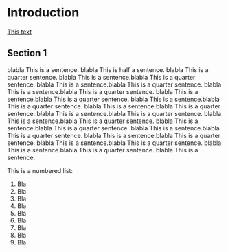 # Introduction 

[This text](https://github.com/antonbaker/papadam)

## Section 1

blabla This is a sentence.  blabla This is half a
sentence.  blabla This is a quarter sentence.  blabla
This is a sentence.blabla This is a quarter sentence.
blabla This is a sentence.blabla This is a quarter
sentence.  blabla This is a sentence.blabla This is a
quarter sentence.  blabla This is a sentence.blabla This
is a quarter sentence.  blabla This is a sentence.blabla
This is a quarter sentence.  blabla This is a
sentence.blabla This is a quarter sentence.  blabla This
is a sentence.blabla This is a quarter sentence.  blabla
This is a sentence.blabla This is a quarter sentence.
blabla This is a sentence.blabla This is a quarter
sentence.  blabla This is a sentence.blabla This is a
quarter sentence.  blabla This is a sentence.blabla This
is a quarter sentence.  blabla This is a sentence.blabla
This is a quarter sentence.  blabla This is a
sentence.blabla This is a quarter sentence.  blabla This
is a sentence.

This is a numbered list:
1. Bla
1. Bla
1. Bla
1. Bla
1. Bla
1. Bla
1. Bla
1. Bla
1. Bla

